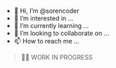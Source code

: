 - 👋 Hi, I’m @sorencoder
- 👀 I’m interested in ...
- 🌱 I’m currently learning ...
- 💞️ I’m looking to collaborate on ...
- 📫 How to reach me ...

>🧑‍💻 WORK IN PROGRESS

<!---
sorencoder/sorencoder is a ✨ special ✨ repository because its `README.md` (this file) appears on your GitHub profile.
You can click the Preview link to take a look at your changes.
--->
